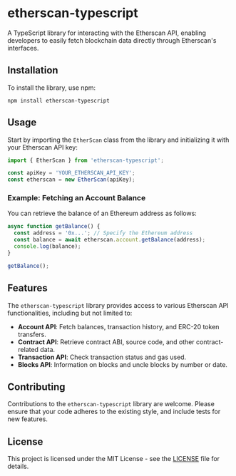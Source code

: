 # etherscan-typescript

A TypeScript library for interacting with the Etherscan API, enabling developers to easily fetch blockchain data directly through Etherscan's interfaces.

## Installation

To install the library, use npm:

```
npm install etherscan-typescript
```

## Usage

Start by importing the `EtherScan` class from the library and initializing it with your Etherscan API key:

```typescript
import { EtherScan } from 'etherscan-typescript';

const apiKey = 'YOUR_ETHERSCAN_API_KEY';
const etherscan = new EtherScan(apiKey);
```

### Example: Fetching an Account Balance

You can retrieve the balance of an Ethereum address as follows:

```typescript
async function getBalance() {
  const address = '0x...'; // Specify the Ethereum address
  const balance = await etherscan.account.getBalance(address);
  console.log(balance);
}

getBalance();
```

## Features

The `etherscan-typescript` library provides access to various Etherscan API functionalities, including but not limited to:

- **Account API**: Fetch balances, transaction history, and ERC-20 token transfers.
- **Contract API**: Retrieve contract ABI, source code, and other contract-related data.
- **Transaction API**: Check transaction status and gas used.
- **Blocks API**: Information on blocks and uncle blocks by number or date.

## Contributing

Contributions to the `etherscan-typescript` library are welcome. Please ensure that your code adheres to the existing style, and include tests for new features.

## License

This project is licensed under the MIT License - see the [LICENSE](LICENSE) file for details.
